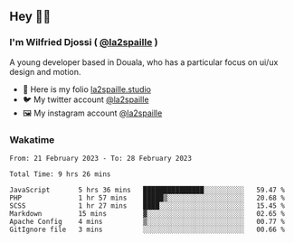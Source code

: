 ## Hey 👋🏾
### I'm Wilfried Djossi ( <a href="https://twitter.com/la2spaille/" target="_blank">@la2spaille</a> )
A young developer based in Douala, who has a particular focus on ui/ux design and motion.

- 🎨 Here is my folio [la2spaille.studio](https://la2spaille.studio/)
- 🐦 My twitter account [@la2spaille](https://twitter.com/la2spaille/)
- 🖼 My instagram account [@la2spaille](https://www.instagram.com/la2spaille/)

### Wakatime
<!--START_SECTION:waka-->

```text
From: 21 February 2023 - To: 28 February 2023

Total Time: 9 hrs 26 mins

JavaScript       5 hrs 36 mins   ███████████████░░░░░░░░░░   59.47 %
PHP              1 hr 57 mins    █████▒░░░░░░░░░░░░░░░░░░░   20.68 %
SCSS             1 hr 27 mins    ████░░░░░░░░░░░░░░░░░░░░░   15.45 %
Markdown         15 mins         ▓░░░░░░░░░░░░░░░░░░░░░░░░   02.65 %
Apache Config    4 mins          ▒░░░░░░░░░░░░░░░░░░░░░░░░   00.77 %
GitIgnore file   3 mins          ░░░░░░░░░░░░░░░░░░░░░░░░░   00.66 %
```

<!--END_SECTION:waka-->
<!--
**la2spaille/la2spaille** is a ✨ _special_ ✨ repository because its `README.md` (this file) appears on your GitHub profile.

Here are some ideas to get you started:

- 🔭 I’m currently working on ...
- 🌱 I’m currently learning ...
- 👯 I’m looking to collaborate on ...
- 🤔 I’m looking for help with ...
- 💬 Ask me about ...
- 📫 How to reach me: ...
- 😄 Pronouns: ...
- ⚡ Fun fact: ...
-->
